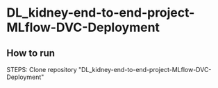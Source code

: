 # DL_kidney-end-to-end-project-MLflow-DVC-Deployment

## How to run

STEPS:
Clone repository
"DL_kidney-end-to-end-project-MLflow-DVC-Deployment"

